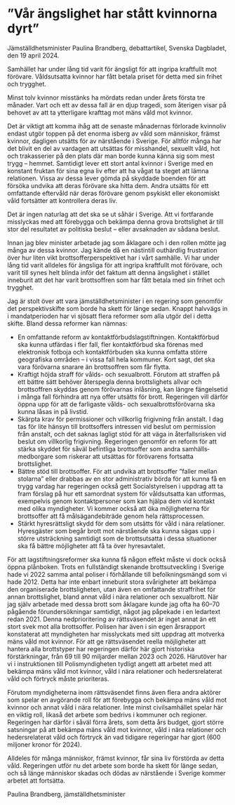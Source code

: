 # ”Vår ängslighet har stått kvinnorna dyrt”

Jämställdhetsminister Paulina Brandberg, debattartikel, Svenska Dagbladet, den 19 april 2024\.


Samhället har under lång tid varit för ängsligt för att ingripa kraftfullt mot förövare. Våldsutsatta kvinnor har fått betala priset för detta med sin frihet och trygghet.

Minst tolv kvinnor misstänks ha mördats redan under årets första tre månader. Vart och ett av dessa fall är en djup tragedi, som återigen visar på behovet av att ta ytterligare krafttag mot mäns våld mot kvinnor.

Det är viktigt att komma ihåg att de senaste månadernas förlorade kvinnoliv endast utgör toppen på det enorma isberg av våld som människor, främst kvinnor, dagligen utsätts för av närstående i Sverige. För alltför många har det blivit en del av vardagen att utsättas för misshandel, sexuellt våld, hot och trakasserier på den plats där man borde kunna känna sig som mest trygg – hemmet. Samtidigt lever ett stort antal kvinnor i Sverige med en konstant fruktan för sina egna liv efter att ha vågat ta steget att lämna relationen. Vissa av dessa lever gömda på skyddade boenden för att försöka undvika att deras förövare ska hitta dem. Andra utsätts för ett omfattande eftervåld när deras förövare genom psykiskt eller ekonomiskt våld fortsätter att kontrollera deras liv.

Det är ingen naturlag att det ska se ut såhär i Sverige. Att vi fortfarande misslyckas med att förebygga och bekämpa denna grova brottslighet är till stor del resultatet av politiska beslut – eller avsaknaden av sådana beslut.

Innan jag blev minister arbetade jag som åklagare och i den rollen mötte jag många av dessa kvinnor. Jag kände då en nästintill outhärdlig frustration över hur liten vikt brotts­offer­perspektivet har i vårt samhälle. Vi har under lång tid varit alldeles för ängsliga för att ingripa kraftfullt mot förövare, och varit till synes helt blinda inför det faktum att denna ängslighet i stället inneburit att det har varit brottsoffren som har fått betala med sin frihet och trygghet.

Jag är stolt över att vara jämställdhets­minister i en regering som genomför det perspektiv­skifte som borde ha skett för länge sedan. Knappt halvvägs in i mandat­perioden har vi sjösatt flera reformer som alla utgör del i detta skifte. Bland dessa reformer kan nämnas:

* En omfattande reform av kontakt­förbuds­lagstiftningen. Kontakt­förbud ska kunna utfärdas i fler fall, fler kontakt­förbud ska förenas med elektronisk fotboja och kontakt­förbuden ska kunna omfatta större geografiska områden – i vissa fall hela kommuner. Kort sagt, det ska vara förövarna snarare än brotts­offren som får flytta.
* Kraftigt höjda straff för vålds\- och sexualbrott. Förutom att straffen på ett bättre sätt behöver återspegla denna brottslighets allvar och brottsoffren skyddas genom förövarnas inlåsning, kan längre fängelsetid i många fall förhindra att nya offer utsätts för brott. Regeringen vill därför öppna upp för att de farligaste vålds\- och sexual­brotts­förövarna ska kunna låsas in på livstid.
* Skärpta krav för permissioner och villkorlig frigivning från anstalt. I dag tas för lite hänsyn till brottsoffers intressen vid beslut om permission från anstalt, och det saknas lagligt stöd för att väga in återfalls­risken vid beslut om villkorlig frigivning. Regeringen genomför en reform för att stärka skyddet för såväl befintliga brottsoffer som andra samhälls­medborgare som riskerar att utsättas för förövarens fortsatta brottslighet.
* Bättre stöd till brottsoffer. För att undvika att brottsoffer ”faller mellan stolarna” eller drabbas av en stor administrativ börda för att kunna få en trygg vardag har regeringen också gett Social­styrelsen i uppdrag att ta fram förslag på hur ett samordnat system för våldsutsatta kan utformas, exempelvis genom kontakt­personer som kan hjälpa dem vid kontakt med olika myndigheter. Vi kommer också att öka möjligheterna för brottsoffer att få målsägande­biträde genom hela rättsprocessen.
* Stärkt hyresrättsligt skydd för dem som utsätts för våld i nära relationer. Hyresgäster som begår brott mot närstående ska kunna sägas upp i större utsträckning samtidigt som de brottsutsatta i dessa situationer ska få bättre möjligheter att få ta över hyresavtalet.

För att lagstiftningsreformer ska kunna få någon effekt måste vi dock också öppna plånboken. Trots en fullständigt skenande brottsutveckling i Sverige hade vi 2022 samma antal poliser i förhållande till befolknings­mängd som vi hade 2012\. Detta har inte enbart inneburit stora svårigheter att bekämpa den organiserade brottsligheten, utan även en omfattande straffrihet för annan brottslighet, bland annat våld i nära relationer och sexualbrott. När jag själv arbetade med dessa brott som åklagare kunde jag ofta ha 60–70 pågående förundersökningar samtidigt, något jag påpekade i en ledartext redan 2021\. Denna nedprioritering av rättsväsendet är inget annat än ett stort svek mot alla brottsoffer. Polisen har även i sin egen årsrapport konstaterat att myndigheten har misslyckats med sitt uppdrag att motverka mäns våld mot kvinnor. För att ge rättsväsendet reella möjligheter att hantera alla brottstyper har regeringen därför här gjort historiska förstärkningar, från 69 till 90 miljarder mellan 2023 och 2026\. Härutöver har vi i instruktionen till Polis­myndigheten tydligt angett att arbetet med att bekämpa mäns våld mot kvinnor, våld i nära relationer och heders­relaterat våld och förtryck måste prioriteras.

Förutom myndigheterna inom rättsväsendet finns även flera andra aktörer som spelar en avgörande roll för att förebygga och bekämpa mäns våld mot kvinnor och annat våld i nära relationer. Inte minst civilsamhället spelar här en viktig roll, likaså det arbete som bedrivs i kommuner och regioner. Regeringen har därför i såväl förra årets, som detta års budget, gjort större satsningar på att bekämpa mäns våld mot kvinnor, våld i nära relationer och heders­relaterat våld och förtryck än vad tidigare regeringar har gjort (600 miljoner kronor för 2024\).

Alldeles för många människor, främst kvinnor, får sina liv förstörda av detta våld. Regeringen utför nu det arbete som borde ha skett för länge sedan, och så länge människor skadas och dödas av närstående i Sverige kommer arbetet att fortsätta.

Paulina Brandberg, jämställdhets­minister
